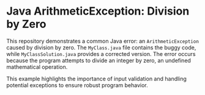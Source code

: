 # Java ArithmeticException: Division by Zero

This repository demonstrates a common Java error: an `ArithmeticException` caused by division by zero. The `MyClass.java` file contains the buggy code, while `MyClassSolution.java` provides a corrected version.  The error occurs because the program attempts to divide an integer by zero, an undefined mathematical operation.

This example highlights the importance of input validation and handling potential exceptions to ensure robust program behavior.
